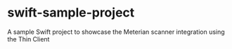 # swift-sample-project
A sample Swift project to showcase the Meterian scanner integration using the Thin Client
